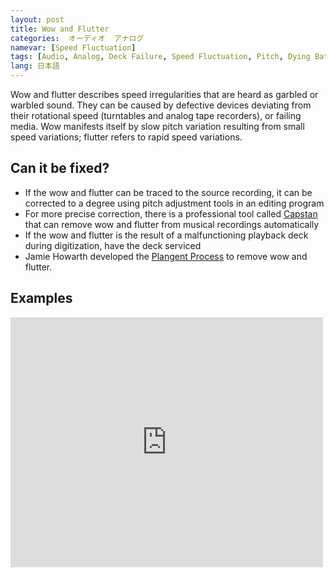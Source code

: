 ```yaml
---
layout: post
title: Wow and Flutter
categories:  オーディオ  アナログ  
namevar: [Speed Fluctuation]
tags: [Audio, Analog, Deck Failure, Speed Fluctuation, Pitch, Dying Batteries, Warble, Common Artifacts]
lang: 日本語
---
```


Wow and flutter describes speed irregularities that are heard as garbled or warbled sound. They can be caused by defective devices deviating from their rotational speed (turntables and analog tape recorders), or failing media. Wow manifests itself by slow pitch variation resulting from small speed variations; flutter refers to rapid speed variations.

## Can it be fixed?

* If the wow and flutter can be traced to the source recording, it can be corrected to a degree using pitch adjustment tools in an editing program
* For more precise correction, there is a professional tool called [Capstan](http://www.celemony.com/en/capstan) that can remove wow and flutter from musical recordings automatically
* If the wow and flutter is the result of a malfunctioning playback deck during digitization, have the deck serviced
* Jamie Howarth developed the [Plangent Process](http://www.plangentprocesses.com) to remove wow and flutter.

## Examples

<iframe src="https://archive.org/embed/AVAAFlutter&playlist=1&list_height=150" width="500" height="400" frameborder="0" webkitallowfullscreen="true" mozallowfullscreen="true" allowfullscreen></iframe>
